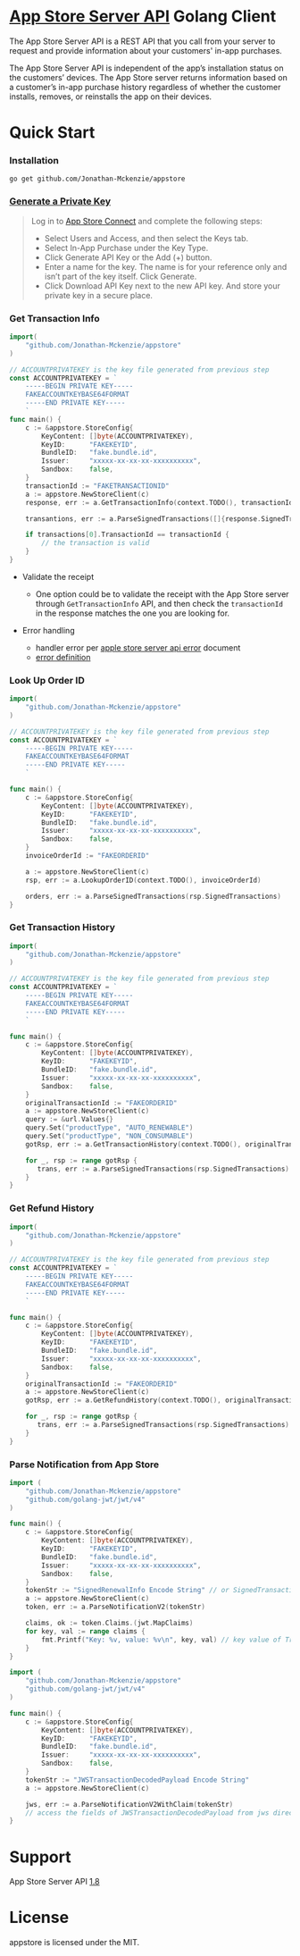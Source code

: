
[App Store Server API](https://developer.apple.com/documentation/appstoreserverapi) Golang Client
================

The App Store Server API is a REST API that you call from your server to request and provide information about your customers' in-app purchases. 

The App Store Server API is independent of the app’s installation status on the customers’ devices. The App Store server returns information based on a customer’s in-app purchase history regardless of whether the customer installs, removes, or reinstalls the app on their devices.

# Quick Start

### Installation

```shell
go get github.com/Jonathan-Mckenzie/appstore
```

### [Generate a Private Key](https://developer.apple.com/documentation/appstoreserverapi/creating_api_keys_to_use_with_the_app_store_server_api)

> Log in to [App Store Connect](https://appstoreconnect.apple.com/login) and complete the following steps:
> - Select Users and Access, and then select the Keys tab.
> - Select In-App Purchase under the Key Type.
> - Click Generate API Key or the Add (+) button.
> - Enter a name for the key. The name is for your reference only and isn’t part of the key itself. Click Generate.
> - Click Download API Key next to the new API key. And store your private key in a secure place.

### Get Transaction Info

```go
import(
	"github.com/Jonathan-Mckenzie/appstore"
)

// ACCOUNTPRIVATEKEY is the key file generated from previous step
const ACCOUNTPRIVATEKEY = `
    -----BEGIN PRIVATE KEY-----
    FAKEACCOUNTKEYBASE64FORMAT
    -----END PRIVATE KEY-----
    `
func main() {
    c := &appstore.StoreConfig{
        KeyContent: []byte(ACCOUNTPRIVATEKEY),
        KeyID:      "FAKEKEYID",
        BundleID:   "fake.bundle.id",
        Issuer:     "xxxxx-xx-xx-xx-xxxxxxxxxx",
        Sandbox:    false,
    }
    transactionId := "FAKETRANSACTIONID"
    a := appstore.NewStoreClient(c)
    response, err := a.GetTransactionInfo(context.TODO(), transactionId)

    transantions, err := a.ParseSignedTransactions([]{response.SignedTransactionInfo})

    if transactions[0].TransactionId == transactionId {
        // the transaction is valid
    }
}
```

- Validate the receipt
  - One option could be to validate the receipt with the App Store server through `GetTransactionInfo` API, and then check the `transactionId` in the response matches the one you are looking for.

- Error handling
    - handler error per [apple store server api error](https://developer.apple.com/documentation/appstoreserverapi/error_codes) document
    - [error definition](./error.go)

### Look Up Order ID

```go
import(
    "github.com/Jonathan-Mckenzie/appstore"
)

// ACCOUNTPRIVATEKEY is the key file generated from previous step
const ACCOUNTPRIVATEKEY = `
    -----BEGIN PRIVATE KEY-----
    FAKEACCOUNTKEYBASE64FORMAT
    -----END PRIVATE KEY-----
    `

func main() {
    c := &appstore.StoreConfig{
        KeyContent: []byte(ACCOUNTPRIVATEKEY),
        KeyID:      "FAKEKEYID",
        BundleID:   "fake.bundle.id",
        Issuer:     "xxxxx-xx-xx-xx-xxxxxxxxxx",
        Sandbox:    false,
    }
    invoiceOrderId := "FAKEORDERID"

    a := appstore.NewStoreClient(c)
    rsp, err := a.LookupOrderID(context.TODO(), invoiceOrderId)

    orders, err := a.ParseSignedTransactions(rsp.SignedTransactions)
}
```

### Get Transaction History

```go
import(
    "github.com/Jonathan-Mckenzie/appstore"
)

// ACCOUNTPRIVATEKEY is the key file generated from previous step
const ACCOUNTPRIVATEKEY = `
    -----BEGIN PRIVATE KEY-----
    FAKEACCOUNTKEYBASE64FORMAT
    -----END PRIVATE KEY-----
    `

func main() {
    c := &appstore.StoreConfig{
        KeyContent: []byte(ACCOUNTPRIVATEKEY),
        KeyID:      "FAKEKEYID",
        BundleID:   "fake.bundle.id",
        Issuer:     "xxxxx-xx-xx-xx-xxxxxxxxxx",
        Sandbox:    false,
    }
    originalTransactionId := "FAKEORDERID"
    a := appstore.NewStoreClient(c)
    query := &url.Values{}
    query.Set("productType", "AUTO_RENEWABLE")
    query.Set("productType", "NON_CONSUMABLE")
    gotRsp, err := a.GetTransactionHistory(context.TODO(), originalTransactionId, query)

    for _, rsp := range gotRsp {
       trans, err := a.ParseSignedTransactions(rsp.SignedTransactions)
    }
}
```

### Get Refund History

```go
import(
    "github.com/Jonathan-Mckenzie/appstore"
)

// ACCOUNTPRIVATEKEY is the key file generated from previous step
const ACCOUNTPRIVATEKEY = `
    -----BEGIN PRIVATE KEY-----
    FAKEACCOUNTKEYBASE64FORMAT
    -----END PRIVATE KEY-----
    `

func main() {
    c := &appstore.StoreConfig{
        KeyContent: []byte(ACCOUNTPRIVATEKEY),
        KeyID:      "FAKEKEYID",
        BundleID:   "fake.bundle.id",
        Issuer:     "xxxxx-xx-xx-xx-xxxxxxxxxx",
        Sandbox:    false,
    }
    originalTransactionId := "FAKEORDERID"
    a := appstore.NewStoreClient(c)
    gotRsp, err := a.GetRefundHistory(context.TODO(), originalTransactionId)

    for _, rsp := range gotRsp {
       trans, err := a.ParseSignedTransactions(rsp.SignedTransactions)
    }
}
```

### Parse Notification from App Store

```go
import (
    "github.com/Jonathan-Mckenzie/appstore"
    "github.com/golang-jwt/jwt/v4"
)

func main() {
    c := &appstore.StoreConfig{
        KeyContent: []byte(ACCOUNTPRIVATEKEY),
        KeyID:      "FAKEKEYID",
        BundleID:   "fake.bundle.id",
        Issuer:     "xxxxx-xx-xx-xx-xxxxxxxxxx",
        Sandbox:    false,
    }
    tokenStr := "SignedRenewalInfo Encode String" // or SignedTransactionInfo string
    a := appstore.NewStoreClient(c)
    token, err := a.ParseNotificationV2(tokenStr)

    claims, ok := token.Claims.(jwt.MapClaims)
    for key, val := range claims {
        fmt.Printf("Key: %v, value: %v\n", key, val) // key value of TransactionInfo
    }
}
```

```go
import (
    "github.com/Jonathan-Mckenzie/appstore"
    "github.com/golang-jwt/jwt/v4"
)

func main() {
    c := &appstore.StoreConfig{
        KeyContent: []byte(ACCOUNTPRIVATEKEY),
        KeyID:      "FAKEKEYID",
        BundleID:   "fake.bundle.id",
        Issuer:     "xxxxx-xx-xx-xx-xxxxxxxxxx",
        Sandbox:    false,
    }
    tokenStr := "JWSTransactionDecodedPayload Encode String"
    a := appstore.NewStoreClient(c)

    jws, err := a.ParseNotificationV2WithClaim(tokenStr)
    // access the fields of JWSTransactionDecodedPayload from jws directly
}
```

# Support

App Store Server API [1.8](https://developer.apple.com/documentation/appstoreserverapi)

# License

appstore is licensed under the MIT.

